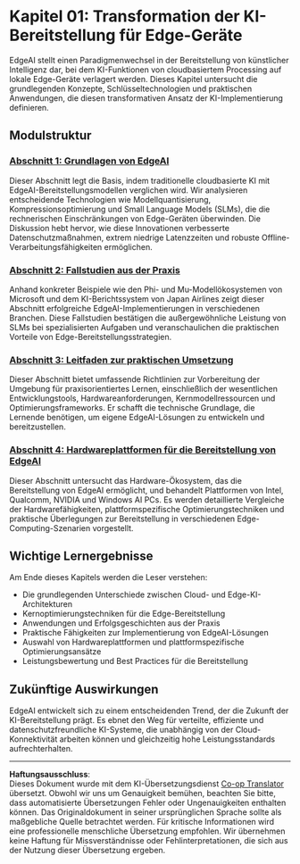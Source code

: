 <!--
CO_OP_TRANSLATOR_METADATA:
{
  "original_hash": "ddfe62b8e130979b7034bc6fbb7d510c",
  "translation_date": "2025-09-17T13:12:53+00:00",
  "source_file": "Module01/README.md",
  "language_code": "de"
}
-->
# Kapitel 01: Transformation der KI-Bereitstellung für Edge-Geräte

EdgeAI stellt einen Paradigmenwechsel in der Bereitstellung von künstlicher Intelligenz dar, bei dem KI-Funktionen von cloudbasiertem Processing auf lokale Edge-Geräte verlagert werden. Dieses Kapitel untersucht die grundlegenden Konzepte, Schlüsseltechnologien und praktischen Anwendungen, die diesen transformativen Ansatz der KI-Implementierung definieren.

## Modulstruktur

### [Abschnitt 1: Grundlagen von EdgeAI](./01.EdgeAIFundamentals.md)
Dieser Abschnitt legt die Basis, indem traditionelle cloudbasierte KI mit EdgeAI-Bereitstellungsmodellen verglichen wird. Wir analysieren entscheidende Technologien wie Modellquantisierung, Kompressionsoptimierung und Small Language Models (SLMs), die die rechnerischen Einschränkungen von Edge-Geräten überwinden. Die Diskussion hebt hervor, wie diese Innovationen verbesserte Datenschutzmaßnahmen, extrem niedrige Latenzzeiten und robuste Offline-Verarbeitungsfähigkeiten ermöglichen.

### [Abschnitt 2: Fallstudien aus der Praxis](./02.RealWorldCaseStudies.md)
Anhand konkreter Beispiele wie den Phi- und Mu-Modellökosystemen von Microsoft und dem KI-Berichtssystem von Japan Airlines zeigt dieser Abschnitt erfolgreiche EdgeAI-Implementierungen in verschiedenen Branchen. Diese Fallstudien bestätigen die außergewöhnliche Leistung von SLMs bei spezialisierten Aufgaben und veranschaulichen die praktischen Vorteile von Edge-Bereitstellungsstrategien.

### [Abschnitt 3: Leitfaden zur praktischen Umsetzung](./03.PracticalImplementationGuide.md)
Dieser Abschnitt bietet umfassende Richtlinien zur Vorbereitung der Umgebung für praxisorientiertes Lernen, einschließlich der wesentlichen Entwicklungstools, Hardwareanforderungen, Kernmodellressourcen und Optimierungsframeworks. Er schafft die technische Grundlage, die Lernende benötigen, um eigene EdgeAI-Lösungen zu entwickeln und bereitzustellen.

### [Abschnitt 4: Hardwareplattformen für die Bereitstellung von EdgeAI](./04.EdgeDeployment.md)
Dieser Abschnitt untersucht das Hardware-Ökosystem, das die Bereitstellung von EdgeAI ermöglicht, und behandelt Plattformen von Intel, Qualcomm, NVIDIA und Windows AI PCs. Es werden detaillierte Vergleiche der Hardwarefähigkeiten, plattformspezifische Optimierungstechniken und praktische Überlegungen zur Bereitstellung in verschiedenen Edge-Computing-Szenarien vorgestellt.

## Wichtige Lernergebnisse

Am Ende dieses Kapitels werden die Leser verstehen:
- Die grundlegenden Unterschiede zwischen Cloud- und Edge-KI-Architekturen
- Kernoptimierungstechniken für die Edge-Bereitstellung
- Anwendungen und Erfolgsgeschichten aus der Praxis
- Praktische Fähigkeiten zur Implementierung von EdgeAI-Lösungen
- Auswahl von Hardwareplattformen und plattformspezifische Optimierungsansätze
- Leistungsbewertung und Best Practices für die Bereitstellung

## Zukünftige Auswirkungen

EdgeAI entwickelt sich zu einem entscheidenden Trend, der die Zukunft der KI-Bereitstellung prägt. Es ebnet den Weg für verteilte, effiziente und datenschutzfreundliche KI-Systeme, die unabhängig von der Cloud-Konnektivität arbeiten können und gleichzeitig hohe Leistungsstandards aufrechterhalten.

---

**Haftungsausschluss**:  
Dieses Dokument wurde mit dem KI-Übersetzungsdienst [Co-op Translator](https://github.com/Azure/co-op-translator) übersetzt. Obwohl wir uns um Genauigkeit bemühen, beachten Sie bitte, dass automatisierte Übersetzungen Fehler oder Ungenauigkeiten enthalten können. Das Originaldokument in seiner ursprünglichen Sprache sollte als maßgebliche Quelle betrachtet werden. Für kritische Informationen wird eine professionelle menschliche Übersetzung empfohlen. Wir übernehmen keine Haftung für Missverständnisse oder Fehlinterpretationen, die sich aus der Nutzung dieser Übersetzung ergeben.